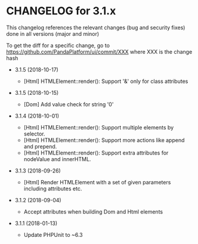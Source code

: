 CHANGELOG for 3.1.x
===================

This changelog references the relevant changes (bug and security fixes) done in all versions (major and minor)

To get the diff for a specific change, go to https://github.com/PandaPlatform/ui/commit/XXX where XXX is the change hash

* 3.1.5 (2018-10-17)
  * [Html] HTMLElement::render(): Support '&' only for class attributes
  
* 3.1.5 (2018-10-15)
  * [Dom] Add value check for string '0'
  
* 3.1.4 (2018-10-01)
  * [Html] HTMLElement::render(): Support multiple elements by selector.
  * [Html] HTMLElement::render(): Support more actions like append and prepend.
  * [Html] HTMLElement::render(): Support extra attributes for nodeValue and innerHTML.
  
* 3.1.3 (2018-09-26)
  * [Html] Render HTMLElement with a set of given parameters including attributes etc.
  
* 3.1.2 (2018-09-04)
  * Accept attributes when building Dom and Html elements
  
* 3.1.1 (2018-01-13)
  * Update PHPUnit to ~6.3
